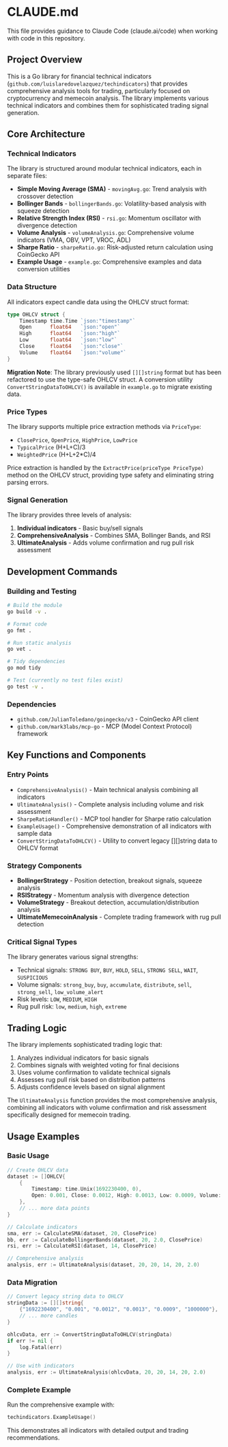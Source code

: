 # CLAUDE.md

This file provides guidance to Claude Code (claude.ai/code) when working with code in this repository.

## Project Overview

This is a Go library for financial technical indicators (`github.com/luislaredovelazquez/techindicators`) that provides comprehensive analysis tools for trading, particularly focused on cryptocurrency and memecoin analysis. The library implements various technical indicators and combines them for sophisticated trading signal generation.

## Core Architecture

### Technical Indicators
The library is structured around modular technical indicators, each in separate files:

- **Simple Moving Average (SMA)** - `movingAvg.go`: Trend analysis with crossover detection
- **Bollinger Bands** - `bollingerBands.go`: Volatility-based analysis with squeeze detection
- **Relative Strength Index (RSI)** - `rsi.go`: Momentum oscillator with divergence detection
- **Volume Analysis** - `volumeAnalysis.go`: Comprehensive volume indicators (VMA, OBV, VPT, VROC, ADL)
- **Sharpe Ratio** - `sharpeRatio.go`: Risk-adjusted return calculation using CoinGecko API
- **Example Usage** - `example.go`: Comprehensive examples and data conversion utilities

### Data Structure
All indicators expect candle data using the OHLCV struct format:
```go
type OHLCV struct {
    Timestamp time.Time `json:"timestamp"`
    Open      float64   `json:"open"`
    High      float64   `json:"high"`
    Low       float64   `json:"low"`
    Close     float64   `json:"close"`
    Volume    float64   `json:"volume"`
}
```

**Migration Note**: The library previously used `[][]string` format but has been refactored to use the type-safe OHLCV struct. A conversion utility `ConvertStringDataToOHLCV()` is available in `example.go` to migrate existing data.

### Price Types
The library supports multiple price extraction methods via `PriceType`:
- `ClosePrice`, `OpenPrice`, `HighPrice`, `LowPrice`
- `TypicalPrice` (H+L+C)/3
- `WeightedPrice` (H+L+2*C)/4

Price extraction is handled by the `ExtractPrice(priceType PriceType)` method on the OHLCV struct, providing type safety and eliminating string parsing errors.

### Signal Generation
The library provides three levels of analysis:
1. **Individual indicators** - Basic buy/sell signals
2. **ComprehensiveAnalysis** - Combines SMA, Bollinger Bands, and RSI
3. **UltimateAnalysis** - Adds volume confirmation and rug pull risk assessment

## Development Commands

### Building and Testing
```bash
# Build the module
go build -v .

# Format code
go fmt .

# Run static analysis
go vet .

# Tidy dependencies
go mod tidy

# Test (currently no test files exist)
go test -v .
```

### Dependencies
- `github.com/JulianToledano/goingecko/v3` - CoinGecko API client
- `github.com/mark3labs/mcp-go` - MCP (Model Context Protocol) framework

## Key Functions and Components

### Entry Points
- `ComprehensiveAnalysis()` - Main technical analysis combining all indicators
- `UltimateAnalysis()` - Complete analysis including volume and risk assessment
- `SharpeRatioHandler()` - MCP tool handler for Sharpe ratio calculation
- `ExampleUsage()` - Comprehensive demonstration of all indicators with sample data
- `ConvertStringDataToOHLCV()` - Utility to convert legacy [][]string data to OHLCV format

### Strategy Components
- **BollingerStrategy** - Position detection, breakout signals, squeeze analysis
- **RSIStrategy** - Momentum analysis with divergence detection
- **VolumeStrategy** - Breakout detection, accumulation/distribution analysis
- **UltimateMemecoinAnalysis** - Complete trading framework with rug pull detection

### Critical Signal Types
The library generates various signal strengths:
- Technical signals: `STRONG BUY`, `BUY`, `HOLD`, `SELL`, `STRONG SELL`, `WAIT`, `SUSPICIOUS`
- Volume signals: `strong_buy`, `buy`, `accumulate`, `distribute`, `sell`, `strong_sell`, `low_volume_alert`
- Risk levels: `LOW`, `MEDIUM`, `HIGH`
- Rug pull risk: `low`, `medium`, `high`, `extreme`

## Trading Logic

The library implements sophisticated trading logic that:
1. Analyzes individual indicators for basic signals
2. Combines signals with weighted voting for final decisions
3. Uses volume confirmation to validate technical signals
4. Assesses rug pull risk based on distribution patterns
5. Adjusts confidence levels based on signal alignment

The `UltimateAnalysis` function provides the most comprehensive analysis, combining all indicators with volume confirmation and risk assessment specifically designed for memecoin trading.

## Usage Examples

### Basic Usage
```go
// Create OHLCV data
dataset := []OHLCV{
    {
        Timestamp: time.Unix(1692230400, 0),
        Open: 0.001, Close: 0.0012, High: 0.0013, Low: 0.0009, Volume: 1000000,
    },
    // ... more data points
}

// Calculate indicators
sma, err := CalculateSMA(dataset, 20, ClosePrice)
bb, err := CalculateBollingerBands(dataset, 20, 2.0, ClosePrice)
rsi, err := CalculateRSI(dataset, 14, ClosePrice)

// Comprehensive analysis
analysis, err := UltimateAnalysis(dataset, 20, 20, 14, 20, 2.0)
```

### Data Migration
```go
// Convert legacy string data to OHLCV
stringData := [][]string{
    {"1692230400", "0.001", "0.0012", "0.0013", "0.0009", "1000000"},
    // ... more candles
}

ohlcvData, err := ConvertStringDataToOHLCV(stringData)
if err != nil {
    log.Fatal(err)
}

// Use with indicators
analysis, err := UltimateAnalysis(ohlcvData, 20, 20, 14, 20, 2.0)
```

### Complete Example
Run the comprehensive example with:
```go
techindicators.ExampleUsage()
```

This demonstrates all indicators with detailed output and trading recommendations.